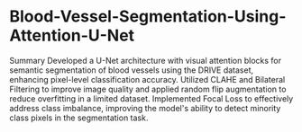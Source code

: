 # Blood-Vessel-Segmentation-Using-Attention-U-Net
Summary
Developed a U-Net architecture with visual attention blocks for semantic segmentation of blood vessels using the DRIVE dataset, enhancing pixel-level classification accuracy. Utilized CLAHE and Bilateral Filtering to improve image quality and applied random flip augmentation to reduce overfitting in a limited dataset. Implemented Focal Loss to effectively address class imbalance, improving the model's ability to detect minority class pixels in the segmentation task.
